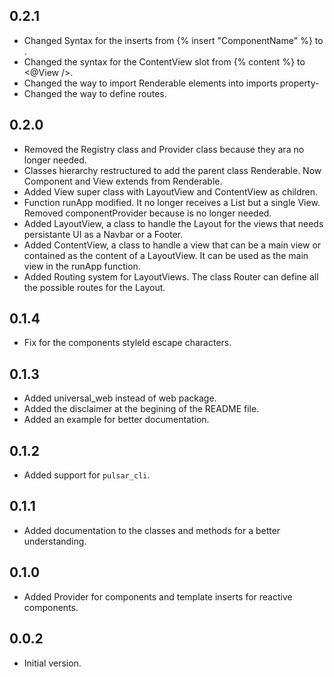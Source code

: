 ## 0.2.1
- Changed Syntax for the inserts from {% insert "ComponentName" %} to <ComponentName />.
- Changed the syntax for the ContentView slot from {% content %} to <@View />.
- Changed the way to import Renderable elements into imports property-
- Changed the way to define routes.

## 0.2.0
- Removed the Registry class and Provider class because they ara no longer needed.
- Classes hierarchy restructured to add the parent class Renderable. Now Component and View extends from Renderable.
- Added View super class with LayoutView and ContentView as children.
- Function runApp modified. It no longer receives a List<Component> but a single View. Removed componentProvider because is no longer needed.
- Added LayoutView, a class to handle the Layout for the views that needs persistante UI as a Navbar or a Footer.
- Added ContentView, a class to handle a view that can be a main view or contained as the content of a LayoutView. It can be used as the main view in the runApp function.
- Added Routing system for LayoutViews. The class Router can define all the possible routes for the Layout.


## 0.1.4
- Fix for the components styleId escape characters.

## 0.1.3
- Added universal_web instead of web package.
- Added the disclaimer at the begining of the README file.
- Added an example for better documentation.

## 0.1.2
- Added support for `pulsar_cli`.

## 0.1.1
- Added documentation to the classes and methods for a better understanding.

## 0.1.0
- Added Provider for components and template inserts for reactive components.

## 0.0.2

- Initial version.
